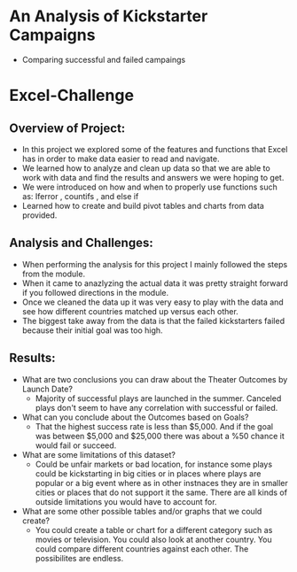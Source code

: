# An Analysis of Kickstarter Campaigns
* Comparing successful and failed campaings

# Excel-Challenge


## Overview of Project:
* In this project we explored some of the features and functions that Excel has in order to make data easier to read and navigate.
* We learned how to analyze and clean up data so that we are able to work with data and find the results and answers we were hoping to get. 
* We were introduced on how and when to properly use functions such as: Iferror , countifs , and else if
* Learned how to create and build pivot tables and charts from data provided.


## Analysis and Challenges: 
* When performing the analysis for this project I mainly followed the steps from the module.
* When it came to anazlyzing the actual data it was pretty straight forward if you followed directions in the module.
* Once we cleaned the data up it was very easy to play with the data and see how different countries matched up versus each other.
* The biggest take away from the data is that the failed kickstarters failed because their initial goal was too high.


## Results: 
* What are two conclusions you can draw about the Theater Outcomes by Launch Date?
  * Majority of successful plays are launched in the summer. Canceled plays don't seem to have any correlation with successful or failed.
* What can you conclude about the Outcomes based on Goals?
  * That the highest success rate is less than $5,000. And if the goal was between $5,000 and $25,000 there was about a %50 chance it would fail or succeed.
* What are some limitations of this dataset?
  * Could be unfair markets or bad location, for instance some plays could be kickstarting in big cities or in places where plays are popular or a big event where as in other instnaces they are in smaller cities or places that do not support it the same. There are all kinds of outside limitations you would have to account for.
* What are some other possible tables and/or graphs that we could create?
  * You could create a table or chart for a different category such as movies or television. You could also look at another country. You could compare different countries against each other. The possibilites are endless.

